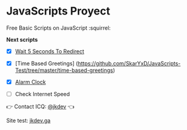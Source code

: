 # JavaScripts Proyect
Free Basic Scripts on JavaScript :squirrel:

**Next scripts**

- [x] [Wait 5 Seconds To Redirect](https://github.com/SkarYxD/JavaScripts-Test/tree/master/wait-5-seconds-to-redirect)
- [x] [Time Based Greetings] (https://github.com/SkarYxD/JavaScripts-Test/tree/master/time-based-greetings)
- [x] [Alarm Clock](https://github.com/SkarYxD/JavaScripts-Test/tree/master/alarm-clock)
- [ ] Check Internet Speed


:point_right: Contact ICQ: [@jkdev](https://icq.im/jkdev)  :point_left:
 
 Site test: [jkdev.ga](http://jkdev.ga/)
